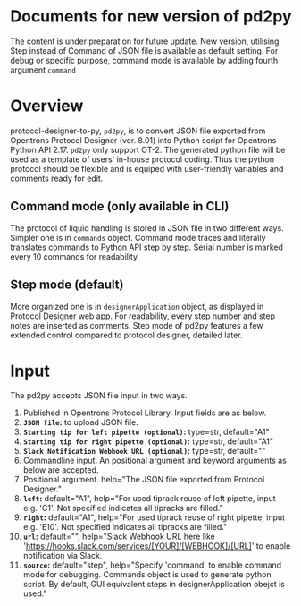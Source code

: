 # Documents for new version of pd2py
The content is under preparation for future update. New version, utilising Step instead of Command of JSON file is available as default setting. For debug or specific purpose, command mode is available by adding fourth argument `command`
# Overview
protocol-designer-to-py, `pd2py`, is to convert JSON file exported from Opentrons Protocol Designer (ver. 8.01) into Python script for Opentrons Python API 2.17. `pd2py` only support OT-2. The generated python file will be used as a template of users' in-house protocol coding. Thus the python protocol should be flexible and is equiped with user-friendly variables and comments ready for edit.
## Command mode (only available in CLI)
The protocol of liquid handling is stored in JSON file in two different ways. Simpler one is in `commands` object. Command mode traces and literally translates commands to Python API step by step. Serial number is marked every 10 commands for readability.
## Step mode (default)
More organized one is in `designerApplication` object, as displayed in Protocol Designer web app. For readability, every step number and step notes are inserted as comments.
Step mode of pd2py features a few extended control compared to protocol designer, detailed later. 
# Input
The pd2py accepts JSON file input in two ways.
1. Published in Opentrons Protocol Library. Input fields are as below.
  1. **`JSON file`:** to upload JSON file. 
  2. **`Starting tip for left pipette (optional)`:** type=str, default="A1" 
  3. **`Starting tip for right pipette (optional)`:** type=str, default="A1"
  4. **`Slack Notification Webhook URL (optional)`:** type=str, default=""
2. Commandline input. An positional argument and keyword arguments as below are accepted.
  1. Positional argument. help="The JSON file exported from Protocol Designer."
  2. **`left`:** default="A1", help="For used tiprack reuse of left pipette, input e.g. 'C1'. Not specified indicates all tipracks are filled."
  3. **`right`:** default="A1", help="For used tiprack reuse of right pipette, input e.g. 'E10'. Not specified indicates all tipracks are filled."
  4. **`url`:** default="", help="Slack Webhook URL here like 'https://hooks.slack.com/services/[YOUR]/[WEBHOOK]/[URL]' to enable notification via Slack.
  5. **`source`:** default="step", help="Specify 'command' to enable command mode for debugging. Commands object is used to generate python script. By default, GUI equivalent steps in designerApplication obejct is used."
